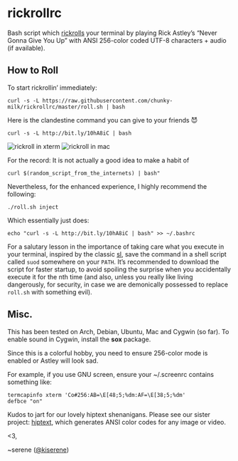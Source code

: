 # rickrollrc

Bash script which [rickrolls](http://en.wikipedia.org/wiki/Rickrolling) your
terminal by playing Rick Astley’s “Never Gonna Give You Up” with ANSI 256-color
coded UTF-8 characters + audio (if available).

## How to Roll
To start rickrollin’ immediately:

    curl -s -L https://raw.githubusercontent.com/chunky-milk/rickrollrc/master/roll.sh | bash

Here is the clandestine command you can give to your friends 😈

    curl -s -L http://bit.ly/10hA8iC | bash

![rickroll in xterm](http://i.imgur.com/ZAsQWtP.png)
![rickroll in mac](http://i.imgur.com/yDLaZna.png)

For the record: It is not actually a good idea to make a habit of

    curl $(random_script_from_the_internets) | bash"

Nevertheless, for the enhanced experience, I highly recommend the following:

    ./roll.sh inject

Which essentially just does:

    echo "curl -s -L http://bit.ly/10hA8iC | bash" >> ~/.bashrc

For a salutary lesson in the importance of taking care what you
execute in your terminal, inspired by the classic
[sl](http://www.tkl.iis.u-tokyo.ac.jp/~toyoda/index_e.html), save the
command in a shell script called `suod` somewhere on your `PATH`. It’s
recommended to download the script for faster startup, to avoid
spoiling the surprise when you accidentally execute it for the nth
time (and also, unless you really like living dangerously, for
security, in case we are demonically possessed to replace `roll.sh`
with something evil).

## Misc.

This has been tested on Arch, Debian, Ubuntu, Mac and Cygwin (so far).
To enable sound in Cygwin, install the **sox** package.

Since this is a colorful hobby, you need to ensure 256-color mode is enabled or
Astley will look sad.

For example, if you use GNU screen, ensure your ~/.screenrc contains something
like:

    termcapinfo xterm 'Co#256:AB=\E[48;5;%dm:AF=\E[38;5;%dm'
    defbce "on"

Kudos to jart for our lovely hiptext shenanigans.
Please see our sister project: [hiptext](https://github.com/jart/hiptext), which
generates ANSI color codes for any image or video.

<3,

~serene ([@kiserene](http://twitter.com/kiserene))
